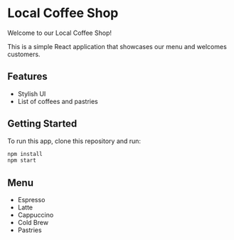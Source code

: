 # Local Coffee Shop

Welcome to our Local Coffee Shop!

This is a simple React application that showcases our menu and welcomes customers.

## Features
- Stylish UI
- List of coffees and pastries

## Getting Started
To run this app, clone this repository and run:

```bash
npm install
npm start
```

## Menu
- Espresso
- Latte
- Cappuccino
- Cold Brew
- Pastries